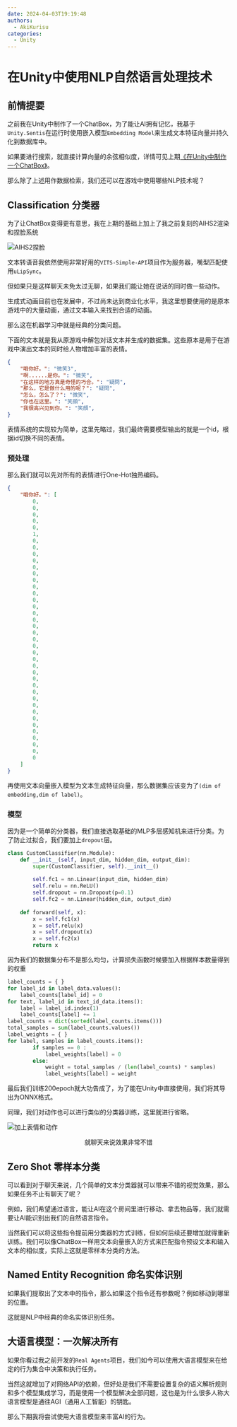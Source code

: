 ```yaml
---
date: 2024-04-03T19:19:48
authors:
  - AkiKurisu
categories:
  - Unity
---
```


# 在Unity中使用NLP自然语言处理技术

<!-- more -->

## 前情提要

之前我在Unity中制作了一个ChatBox，为了能让AI拥有记忆，我基于`Unity.Sentis`在运行时使用嵌入模型`Embedding Model`来生成文本特征向量并持久化到数据库中。

如果要进行搜索，就直接计算向量的余弦相似度，详情可见上期[《在Unity中制作一个ChatBox》](./create-chatbox-in-unity.md)。


那么除了上述用作数据检索，我们还可以在游戏中使用哪些NLP技术呢？

## Classification 分类器

为了让ChatBox变得更有意思，我在上期的基础上加上了我之前复刻的AIHS2渲染和捏脸系统

![AIHS2捏脸](../../../assets/images/2024-04-03/aichara.png)

文本转语音我依然使用非常好用的`VITS-Simple-API`项目作为服务器，嘴型匹配使用`uLipSync`。

但如果只是这样聊天未免太过无聊，如果我们能让她在说话的同时做一些动作。

生成式动画目前也在发展中，不过尚未达到商业化水平，我这里想要使用的是原本游戏中的大量动画，通过文本输入来找到合适的动画。

那么这在机器学习中就是经典的分类问题。

下面的文本就是我从原游戏中解包对话文本并生成的数据集。这些原本是用于在游戏中演出文本的同时给人物增加丰富的表情。
```json
{
    "哦你好。": "微笑3",
    "啊......是你。": "微笑",
    "在这样的地方真是奇怪的巧合。": "疑問",
    "那么，它是做什么用的呢？": "疑問",
    "怎么，怎么了？": "微笑",
    "你也在这里。": "笑顔",
    "我很高兴见到你。": "笑顔",
}
```

表情系统的实现较为简单，这里先略过，我们最终需要模型输出的就是一个id，根据id切换不同的表情。


### 预处理

那么我们就可以先对所有的表情进行One-Hot独热编码。

```json
{
    "哦你好。": [
        0,
        0,
        0,
        0,
        0,
        1,
        0,
        0,
        0,
        0,
        0,
        0,
        0,
        0,
        0,
        0,
        0,
        0,
        0,
        0,
        0,
        0,
        0,
        0,
        0,
        0,
        0,
        0,
        0,
        0,
        0,
        0,
        0,
        0,
        0,
        0,
        0,
        0,
        0,
        0
    ]
}
```

再使用文本向量嵌入模型为文本生成特征向量，那么数据集应该变为了`(dim of embedding,dim of label)`。

### 模型

因为是一个简单的分类器，我们直接选取基础的MLP多层感知机来进行分类。为了防止过拟合，我们要加上`dropout`层。

```python
class CustomClassifier(nn.Module):
    def __init__(self, input_dim, hidden_dim, output_dim):
        super(CustomClassifier, self).__init__()
        
        self.fc1 = nn.Linear(input_dim, hidden_dim)
        self.relu = nn.ReLU()
        self.dropout = nn.Dropout(p=0.1)
        self.fc2 = nn.Linear(hidden_dim, output_dim)
    
    def forward(self, x):
        x = self.fc1(x)
        x = self.relu(x)
        x = self.dropout(x)
        x = self.fc2(x)
        return x
```

因为我们的数据集分布不是那么均匀，计算损失函数时候要加入根据样本数量得到的权重

```python
label_counts = { }
for label_id in label_data.values():
    label_counts[label_id] = 0
for text, label_id in text_id_data.items():
    label = label_id.index(1)
    label_counts[label] += 1
label_counts = dict(sorted(label_counts.items()))
total_samples = sum(label_counts.values())
label_weights = { }
for label, samples in label_counts.items():
        if samples == 0 :
            label_weights[label] = 0
        else:
            weight = total_samples / (len(label_counts) * samples)
            label_weights[label] = weight
```

最后我们训练200epoch就大功告成了，为了能在Unity中直接使用，我们将其导出为ONNX格式。

同理，我们对动作也可以进行类似的分类器训练，这里就进行省略。


![加上表情和动作](../../../assets/images/2024-04-03/add-motion-experssion.png)
<center>就聊天来说效果非常不错</center>

## Zero Shot 零样本分类

可以看到对于聊天来说，几个简单的文本分类器就可以带来不错的视觉效果，那么如果任务不止有聊天了呢？

例如，我们希望通过语言，能让AI在这个房间里进行移动、拿去物品等，我们就需要让AI能识别出我们的自然语言指令。

当然我们可以将这些指令提前用分类器的方式训练，但如何后续还要增加就得重新训练。我们可以像ChatBox一样用文本向量嵌入的方式来匹配指令预设文本和输入文本的相似度，实际上这就是零样本分类的方法。

## Named Entity Recognition 命名实体识别
如果我们提取出了文本中的指令，那么如果这个指令还有参数呢？例如移动到哪里的位置。

这就是NLP中经典的命名实体识别任务。

## 大语言模型：一次解决所有

如果你看过我之前开发的`Real Agents`项目，我们如今可以使用大语言模型来在给定的行为集合中决策和执行任务。

当然这就增加了对网络API的依赖，但好处是我们不需要设置复杂的语义解析规则和多个模型集成学习，而是使用一个模型解决全部问题，这也是为什么很多人称大语言模型是通往AGI（通用人工智能）的钥匙。

那么下期我将尝试使用大语言模型来丰富AI的行为。